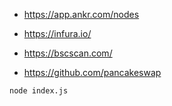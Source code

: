 


- https://app.ankr.com/nodes
- https://infura.io/

- https://bscscan.com/
- https://github.com/pancakeswap

```
node index.js
```
